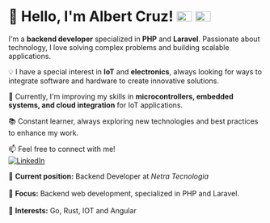 # 👋 Hello, I'm Albert Cruz! <img src="https://upload.wikimedia.org/wikipedia/commons/0/05/Flag_of_Brazil.svg" alt="Brazil Flag" width="30" height="20"> <img src="https://upload.wikimedia.org/wikipedia/commons/5/5c/Flag_of_Portugal.svg" alt="Portugal Flag" width="30" height="20"> 

I'm a **backend developer** specialized in **PHP** and **Laravel**. Passionate about technology, I love solving complex problems and building scalable applications.  

💡 I have a special interest in **IoT** and **electronics**, always looking for ways to integrate software and hardware to create innovative solutions.  

🚀 Currently, I'm improving my skills in **microcontrollers, embedded systems, and cloud integration** for IoT applications.  

📚 Constant learner, always exploring new technologies and best practices to enhance my work.  


📫 Feel free to connect with me!  
[![LinkedIn](https://img.shields.io/badge/LinkedIn-0077B5?style=for-the-badge&logo=linkedin&logoColor=white)](https://www.linkedin.com/in/pt-albert-cruz/)  

<p>
💼 <strong>Current position:</strong> Backend Developer at <i>Netra Tecnologia</i>  <br> </br>
🎯 <strong>Focus:</strong> Backend web development, specialized in PHP and Laravel. <br> </br>
🎨 <strong>Interests:</strong> Go, Rust, IOT and Angular<br> </br>
</p>
